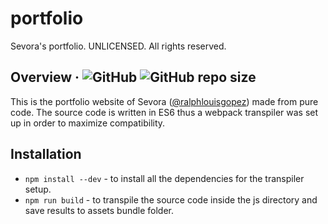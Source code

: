 # portfolio
Sevora's portfolio. UNLICENSED. All rights reserved.

## Overview &middot; ![GitHub](https://img.shields.io/github/license/sevora/portfolio) ![GitHub repo size](https://img.shields.io/github/repo-size/sevora/portfolio)
This is the portfolio website of Sevora ([@ralphlouisgopez](https://twitter.com/ralphlouisgopez)) made from pure code. The source code is written in ES6 thus a webpack transpiler was set up in order to maximize compatibility.

## Installation
- `npm install --dev` - to install all the dependencies for the transpiler setup. 
- `npm run build` - to transpile the source code inside the js directory and save results to assets bundle folder.

